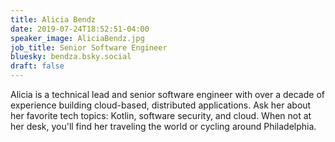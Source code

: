 ```yaml
---
title: Alicia Bendz
date: 2019-07-24T18:52:51-04:00
speaker_image: AliciaBendz.jpg
job_title: Senior Software Engineer
bluesky: bendza.bsky.social
draft: false
---
```


Alicia is a technical lead and senior software engineer with over a decade of experience building cloud-based, distributed applications. Ask her about her favorite tech topics: Kotlin, software security, and cloud. When not at her desk, you'll find her traveling the world or cycling around Philadelphia.